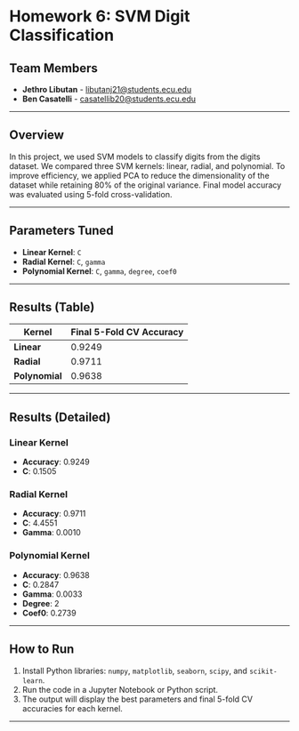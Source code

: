 # Homework 6: SVM Digit Classification

## Team Members

- **Jethro Libutan** - libutanj21@students.ecu.edu
- **Ben Casatelli** - casatellib20@students.ecu.edu

---

## Overview

In this project, we used SVM models to classify digits from the digits dataset. We compared three SVM kernels: linear, radial, and polynomial. To improve efficiency, we applied PCA to reduce the dimensionality of the dataset while retaining 80% of the original variance. Final model accuracy was evaluated using 5-fold cross-validation.

---

## Parameters Tuned

- **Linear Kernel**: `C`
- **Radial Kernel**: `C`, `gamma`
- **Polynomial Kernel**: `C`, `gamma`, `degree`, `coef0`

---

## Results (Table)

| Kernel         | Final 5-Fold CV Accuracy |
| -------------- | ------------------------ |
| **Linear**     | 0.9249                   |
| **Radial**     | 0.9711                   |
| **Polynomial** | 0.9638                   |

---

## Results (Detailed)

### Linear Kernel

- **Accuracy**: 0.9249
- **C**: 0.1505

### Radial Kernel

- **Accuracy**: 0.9711
- **C**: 4.4551
- **Gamma**: 0.0010

### Polynomial Kernel

- **Accuracy**: 0.9638
- **C**: 0.2847
- **Gamma**: 0.0033
- **Degree**: 2
- **Coef0**: 0.2739

---

## How to Run

1. Install Python libraries: `numpy`, `matplotlib`, `seaborn`, `scipy`, and `scikit-learn`.
2. Run the code in a Jupyter Notebook or Python script.
3. The output will display the best parameters and final 5-fold CV accuracies for each kernel.

---
